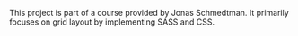 This project is part of a course provided by Jonas Schmedtman. It primarily focuses on grid layout by implementing SASS and CSS.

